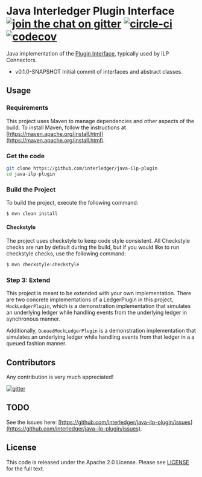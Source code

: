 # Java Interledger Plugin Interface [![join the chat on gitter][gitter-image]][gitter-url] [![circle-ci][circle-image]][circle-url] [![codecov][codecov-image]][codecov-url]

[gitter-image]: https://badges.gitter.im/interledger/java-ilp-plugin.svg
[gitter-url]: https://gitter.im/interledger/java-ilp-plugin
[circle-image]: https://circleci.com/gh/interledger/java-ilp-plugin.svg?style=shield
[circle-url]: https://circleci.com/gh/interledger/java-ilp-plugin
[codecov-image]: https://codecov.io/gh/interledger/java-ilp-plugin/branch/master/graph/badge.svg
[codecov-url]: https://codecov.io/gh/interledger/java-ilp-plugin


Java implementation of the [Plugin Interface](https://github.com/interledger/rfcs/blob/master/0004-plugin-interface/0004-plugin-interface.md), typically used by ILP Connectors.

* v0.1.0-SNAPSHOT Initial commit of interfaces and abstract classes.
 
## Usage

### Requirements
This project uses Maven to manage dependencies and other aspects of the build. 
To install Maven, follow the instructions at [https://maven.apache.org/install.html](https://maven.apache.org/install.html).

### Get the code

``` sh
git clone https://github.com/interledger/java-ilp-plugin
cd java-ilp-plugin
```

### Build the Project
To build the project, execute the following command:

```bash
$ mvn clean install
```

#### Checkstyle
The project uses checkstyle to keep code style consistent. All Checkstyle checks are run by default during the build, but if you would like to run checkstyle checks, use the following command:


```bash AbstractLedgerPluginTest
$ mvn checkstyle:checkstyle
```

### Step 3: Extend
This project is meant to be extended with your own implementation. There are two concrete 
implementations of a LedgerPlugin in this project, `MockLedgerPlugin`, which is a demonstration 
implementation that simulates an underlying ledger while handling events from the underlying ledger in 
synchronous manner. 

Additionally, `QueuedMockLedgerPlugin` is a demonstration implementation that simulates an underlying ledger 
while handling events from that ledger in a a queued fashion manner. 


## Contributors
Any contribution is very much appreciated! 

[![gitter][gitter-image]][gitter-url]

## TODO
See the issues here: [https://github.com/interledger/java-ilp-plugin/issues](https://github.com/interledger/java-ilp-plugin/issues).

## License
This code is released under the Apache 2.0 License. Please see [LICENSE](LICENSE) for the full text.
